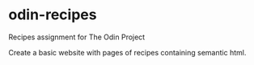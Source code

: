 # odin-recipes
Recipes assignment for The Odin Project

Create a basic website with pages of recipes containing semantic html.
